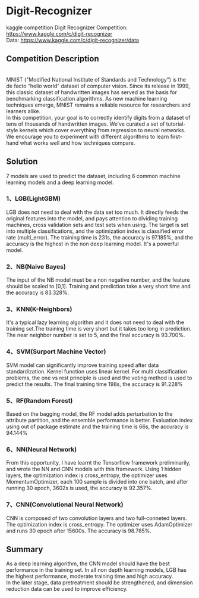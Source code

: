 # Digit-Recognizer
kaggle competition Digit Recognizer
Competition: https://www.kaggle.com/c/digit-recognizer
</br>Data: https://www.kaggle.com/c/digit-recognizer/data

<h2>Competition Description</h2>
</br>MNIST ("Modified National Institute of Standards and Technology") is the de facto “hello world” dataset of computer vision. Since its release in 1999, this classic dataset of handwritten images has served as the basis for benchmarking classification algorithms. As new machine learning techniques emerge, MNIST remains a reliable resource for researchers and learners alike.
</br>In this competition, your goal is to correctly identify digits from a dataset of tens of thousands of handwritten images. We’ve curated a set of tutorial-style kernels which cover everything from regression to neural networks. We encourage you to experiment with different algorithms to learn first-hand what works well and how techniques compare.

<h2>Solution</h2>
7 models are used to predict the dataset, including 6 common machine learning models and a deep learning model.
<h3>1、LGB(LightGBM)</h3>
LGB does not need to deal with the data set too much. It directly feeds the original features into the model, and pays attention to dividing training machines, cross validation sets and test sets when using.
The target is set into multiple classifications, and the optimization index is classified error rate (multi_error).
The training time is 231s, the accuracy is 97.185%, and the accuracy is the highest in the non deep learning model. It's a powerful model.

<h3>2、NB(Naive Bayes)</h3>
The input of the NB model must be a non negative number, and the feature should be scaled to [0,1].
Training and prediction take a very short time and the accuracy is 83.328%.

<h3>3、KNN(K-Neighbors)</h3>
It's a typical lazy learning algorithm and it does not need to deal with the training set.The training time is very short but it takes too long in prediction.
The near neighbor number is set to 5, and the final accuracy is 93.700%.

<h3>4、SVM(Surport Machine Vector)</h3>
SVM model can significantly improve training speed after data standardization. Kernel function uses linear kernel. 
For multi classification problems, the one vs rest principle is used and the voting method is used to predict the results.
The final training time 198s, the accuracy is 91.228%

<h3>5、RF(Random Forest)</h3>
Based on the bagging model, the RF model adds perturbation to the attribute partition, and the ensemble performance is better.
Evaluation index using out of package estimate and the training time is 66s, the accuracy is 94.144%

<h3>6、NN(Neural Network)</h3>
From this opportunity, I have learnt the Tensorflow framework preliminarily, and wrote the NN and CNN models with this framework.
Using 1 hidden layers, the optimization index is cross_entropy, the optimizer uses MomentumOptimizer, 
each 100 sample is divided into one batch, and after running 30 epoch, 3602s is used, the accuracy is 92.357%.

<h3>7、CNN(Convolutional Neural Network)</h3>
CNN is composed of two convolution layers and two full-conneted layers. The optimization index is cross_entropy. 
The optimizer uses AdamOptimizer and runs 30 epoch after 15600s. The accuracy is 98.785%.

<h2>Summary</h2>
As a deep learning algorithm, the CNN model should have the best performance in the training set. In all non depth learning models, 
LGB has the highest performance, moderate training time and high accuracy.
<br/>In the later stage, data pretreatment should be strengthened, and dimension reduction data can be used to improve efficiency.


